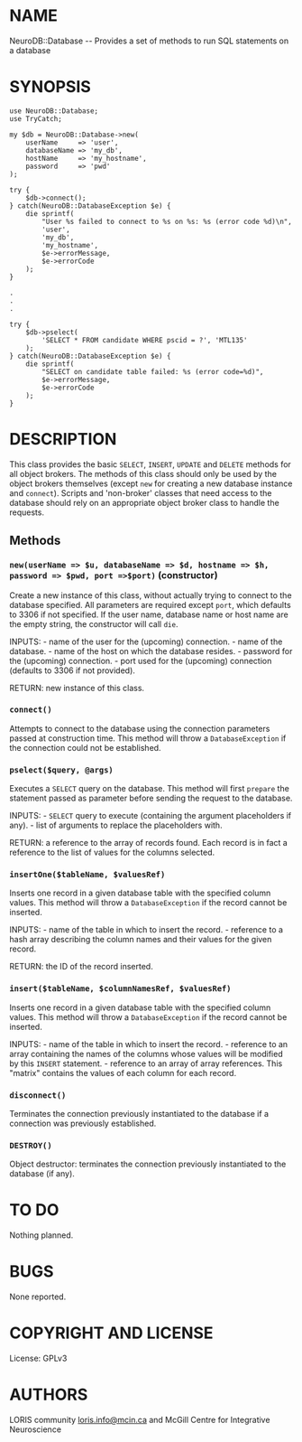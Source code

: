 # NAME

NeuroDB::Database -- Provides a set of methods to run SQL statements on a database

# SYNOPSIS

    use NeuroDB::Database;
    use TryCatch;

    my $db = NeuroDB::Database->new(
        userName     => 'user',
        databaseName => 'my_db',
        hostName     => 'my_hostname',
        password     => 'pwd'
    );

    try {
        $db->connect();
    } catch(NeuroDB::DatabaseException $e) {
        die sprintf(
            "User %s failed to connect to %s on %s: %s (error code %d)\n",
            'user',
            'my_db',
            'my_hostname',
            $e->errorMessage,
            $e->errorCode
        );
    }

    .
    .
    .

    try {
        $db->pselect(
            'SELECT * FROM candidate WHERE pscid = ?', 'MTL135'
        );
    } catch(NeuroDB::DatabaseException $e) {
        die sprintf(
            "SELECT on candidate table failed: %s (error code=%d)",
            $e->errorMessage,
            $e->errorCode
        );
    }

# DESCRIPTION

This class provides the basic `SELECT`, `INSERT`, `UPDATE` and `DELETE` methods
for all object brokers. The methods of this class should only be used by
the object brokers themselves (except `new` for creating a new database
instance and `connect`). Scripts and 'non-broker' classes that need access
to the database should rely on an appropriate object broker class to handle
the requests.

## Methods

### `new(userName => $u, databaseName => $d, hostname => $h, password => $pwd, port =>$port)`  (constructor)

Create a new instance of this class, without actually trying to connect
to the database specified. All parameters are required except `port`, which
defaults to 3306 if not specified. If the user name, database name or host
name are the empty string, the constructor will call `die`.

INPUTS:
\- name of the user for the (upcoming) connection.
\- name of the database.
\- name of the host on which the database resides.
\- password for the (upcoming) connection.
\- port used for the (upcoming) connection (defaults to 3306 if not provided).

RETURN: new instance of this class.

### `connect()`

Attempts to connect to the database using the connection parameters passed
at construction time. This method will throw a `DatabaseException` if the
connection could not be established.

### `pselect($query, @args)`

Executes a `SELECT` query on the database. This method will first `prepare`
the statement passed as parameter before sending the request to the database.

INPUTS: 
    - `SELECT` query to execute (containing the argument placeholders if any).
    - list of arguments to replace the placeholders with.

RETURN: a reference to the array of records found. Each record is in fact a
        reference to the list of values for the columns selected.

### `insertOne($tableName, $valuesRef)`

Inserts one record in a given database table with the specified column values.
This method will throw a `DatabaseException` if the record cannot be inserted.

INPUTS: 
    - name of the table in which to insert the record.
    - reference to a hash array describing the column names and their values
      for the given record.

RETURN: the ID of the record inserted.

### `insert($tableName, $columnNamesRef, $valuesRef)`

Inserts one record in a given database table with the specified column values.
This method will throw a `DatabaseException` if the record cannot be inserted.

INPUTS: 
    - name of the table in which to insert the record.
    - reference to an array containing the names of the columns whose values
      will be modified by this `INSERT` statement.
    - reference to an array of array references. This "matrix" contains the
        values of each column for each record.

### `disconnect()`

Terminates the connection previously instantiated to the database if a 
connection was previously established.

### `DESTROY()`

Object destructor: terminates the connection previously instantiated to the
database (if any).

# TO DO

Nothing planned.

# BUGS

None reported.

# COPYRIGHT AND LICENSE

License: GPLv3

# AUTHORS

LORIS community <loris.info@mcin.ca> and McGill Centre for Integrative
Neuroscience
